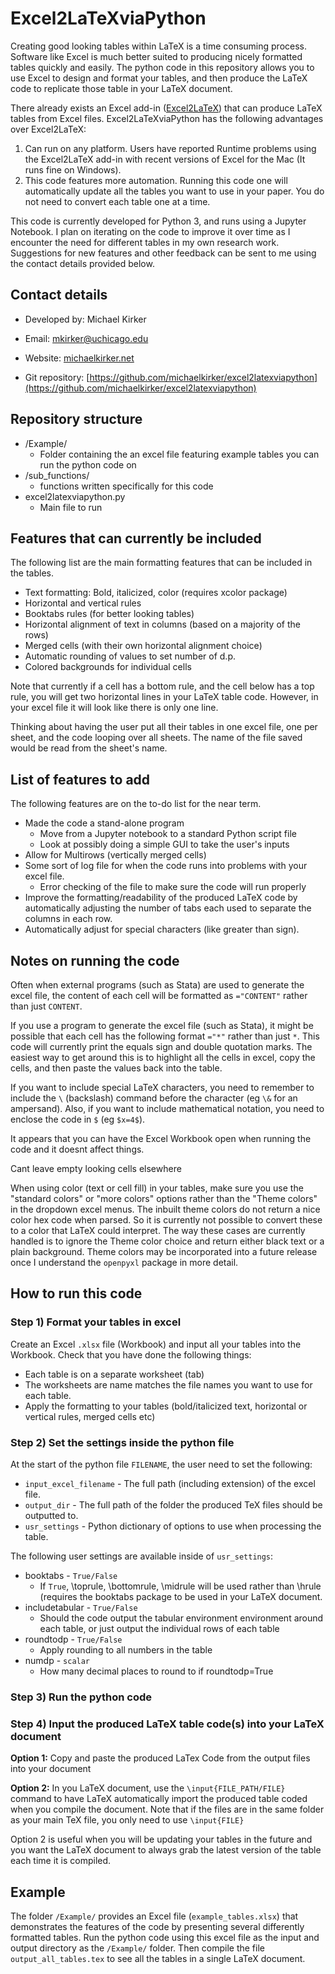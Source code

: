 # Excel2LaTeXviaPython #

Creating good looking tables within LaTeX is a time consuming process. Software like Excel is much better suited to producing nicely formatted tables quickly and easily. The python code in this repository allows you to use Excel to design and format your tables, and then produce the LaTeX code to replicate those table in your LaTeX document.

There already exists an Excel add-in ([Excel2LaTeX](https://www.ctan.org/tex-archive/support/excel2latex/ )) that can produce LaTeX tables from Excel files. Excel2LaTeXviaPython has the following advantages over Excel2LaTeX:

1. Can run on any platform. Users have reported Runtime problems using the Excel2LaTeX add-in with recent versions of Excel for the Mac (It runs fine on Windows). 
2. This code features more automation. Running this code one will automatically update all the tables you want to use in your paper. You do not need to convert each table one at a time.


This code is currently developed for Python 3, and runs using a Jupyter Notebook. I plan on iterating on the code to improve it over time as I encounter the need for different tables in my own research work. Suggestions for new features and other feedback can be sent to me using the contact details provided below.



## Contact details ##

* Developed by: Michael Kirker

* Email: <mkirker@uchicago.edu>

* Website: [michaelkirker.net](http://michaelkirker.net)

* Git repository: [https://github.com/michaelkirker/excel2latexviapython](https://github.com/michaelkirker/excel2latexviapython)




## Repository structure ##

- /Example/
  - Folder containing the an excel file featuring example tables you can run the python code on
- /sub_functions/
  - functions written specifically for this code
- excel2latexviapython.py
  - Main file to run


## Features that can currently be included ##

The following list are the main formatting features that can be included in the tables.

- Text formatting: Bold, italicized, color (requires xcolor package)
- Horizontal and vertical rules
- Booktabs rules (for better looking tables)
- Horizontal alignment of text in columns (based on a majority of the rows)
- Merged cells (with their own horizontal alignment choice)
- Automatic rounding of values to set number of d.p.
- Colored backgrounds for individual cells


Note that currently if a cell has a bottom rule, and the cell below has a top rule, you will get two horizontal lines in your LaTeX table code. However, in your excel file it will look like there is only one line.

Thinking about having the user put all their tables in one excel file, one per sheet, and the code looping over all sheets. The name of the file saved would be read from the sheet's name.

## List of features to add ##
The following features are on the to-do list for the near term.


- Made the code a stand-alone program
  - Move from a Jupyter notebook to a standard Python script file
  - Look at possibly doing a simple GUI to take the user's inputs
- Allow for Multirows (vertically merged cells)
- Some sort of log file for when the code runs into problems with your excel file.
  - Error checking of the file to make sure the code will run properly
- Improve the formatting/readability of the produced LaTeX code by automatically adjusting the number of tabs each used to separate the columns in each row.
- Automatically adjust for special characters (like greater than sign).

## Notes on running the code ##

Often when external programs (such as Stata) are used to generate the excel file, the content of each cell will be formatted as `="CONTENT"` rather than just `CONTENT`.

If you use a program to generate the excel file (such as Stata), it might be possible that each cell has the following format `="*"` rather than just `*`. This code will currently print the equals sign and double quotation marks. The easiest way to get around this is to highlight all the cells in excel, copy the cells, and then paste the values back into the table.

If you want to include special LaTeX characters, you need to remember to include the `\` (backslash) command before the character (eg `\&` for an ampersand). Also, if you want to include mathematical notation, you need to enclose the code in `$` (eg `$x=4$`).


It appears that you can have the Excel Workbook open when running the code and it doesnt affect things.

Cant leave empty looking cells elsewhere

When using color (text or cell fill) in your tables, make sure you use the "standard colors" or "more colors" options rather than the "Theme colors" in the dropdown excel menus. The inbuilt theme colors do not return a nice color hex code when parsed. So it is currently not possible to convert these to a color that LaTeX could interpret. The way these cases are currently handled is to ignore the Theme color choice and return either black text or a plain background. Theme colors may be incorporated into a future release once I understand the  `openpyxl` package in more detail.


## How to run this code ##


### Step 1) Format your tables in excel ###
Create an Excel `.xlsx` file (Workbook) and input all your tables into the Workbook. Check that you have done the following things:

- Each table is on a separate worksheet (tab)
- The worksheets are name matches the file names you want to use for each table.
- Apply the formatting to your tables (bold/italicized text, horizontal or vertical rules, merged cells etc)



### Step 2) Set the settings inside the python file ###

At the start of the python file `FILENAME`, the user need to set the following:

- `input_excel_filename` - The full path (including extension) of the excel file.
- `output_dir` - The full path of the folder the produced TeX files should be outputted to.
- `usr_settings` - Python dictionary of options to use when processing the table.


The following user settings are available inside of `usr_settings`:

- booktabs - `True/False` 
  - If `True`, \toprule, \bottomrule, \midrule will be used rather than \hrule (requires the booktabs package to be used in your LaTeX document.
- includetabular - `True/False`
  - Should the code output the tabular environment environment around each table, or just output the individual rows of each table
- roundtodp - `True/False`
  - Apply rounding to all numbers in the table
- numdp - `scalar`
  - How many decimal places to round to if roundtodp=True


### Step 3) Run the python code ###


### Step 4) Input the produced LaTeX table code(s) into your LaTeX document ###


**Option 1:** Copy and paste the produced LaTex Code from the output files into your document

**Option 2:** In you LaTeX document, use the `\input{FILE_PATH/FILE}` command to have LaTeX automatically import the produced table coded when you compile the document. Note that if the files are in the same folder as your main TeX file, you only need to use `\input{FILE}`

Option 2 is useful when you will be updating your tables in the future and you want the LaTeX document to always grab the latest version of the table each time it is compiled. 


## Example ##

The folder `/Example/` provides an Excel file (`example_tables.xlsx`) that demonstrates the features of the code by presenting several differently formatted tables. Run the python code using this excel file as the input and output directory as the `/Example/` folder. Then compile the file `output_all_tables.tex` to see all the tables in a single LaTeX document.